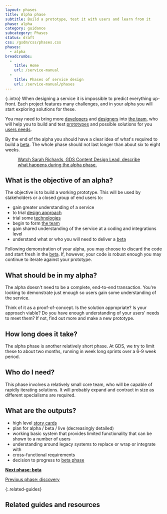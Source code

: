 ```yaml
---
layout: phases
title: Alpha phase
subtitle: Build a prototype, test it with users and learn from it
phase: alpha
category: guidance
subcategory: Phases
status: draft
css: /gsdm/css/phases.css
phases:
  - alpha
breadcrumbs:
  -
    title: Home
    url: /service-manual
  -
    title: Phases of service design
    url: /service-manual/phases
---
```


{:.intro}
When designing a service it is impossible to predict everything up-front. Each project features many challenges, and in your alpha you will start exploring solutions for these.

You may need to bring more [developers](/service-manual/the-team/developer.html) and [designers](/service-manual/the-team/designer.html) into [the team](/service-manual/the-team), who will help you to build and test [prototypes](/service-manual/design-and-content/working-with-prototypes.html) and possible solutions for you [users needs](/service-manual/users/user-needs.html).

By the end of the alpha you should have a clear idea of what's required to build a [beta](/service-manual/phases/beta.html). The whole phase should not last longer than about six to eight weeks. 

<figure class="media-player-wrapper video"><a href="https://www.youtube.com/watch?v=PmaE-12KqEQ">Watch Sarah Richards, GDS Content Design Lead, describe what happens during the alpha phase.</a></figure>

## What is the objective of an alpha?

The objective is to build a working prototype. This will be used by stakeholders or a closed group of end users to:

* gain greater understanding of a service
* to trial [design approach](/service-manual/design-and-content/working-with-prototypes.html)
* trial some [technologies](/service-manual/making-software/choosing-technology.html)
* begin to form [the team](/service-manual/the-team)
* gain shared understanding of the service at a coding and integrations level
* understand what or who you will need to deliver a [beta](/service-manual/phases/beta.html)

Following demonstration of your alpha, you may choose to discard the code and start fresh in the [beta](/service-manual/phases/beta.html). If, however, your code is robust enough you may continue to iterate against your prototype.

## What should be in my alpha?

The alpha doesn't need to be a complete, end-to-end transaction. You're looking to demonstrate just enough so users gain some understanding of the service.

Think of it as a proof-of-concept. Is the solution appropriate? Is your approach viable? Do you have enough understanding of your users' needs to meet them? If not, find out more and make a new prototype.

## How long does it take?
The alpha phase is another relatively short phase. At GDS, we try to limit these to about two months, running in week long sprints over a 6-9 week period.

## Who do I need?
This phase involves a relatively small core team, who will be capable of rapidly iterating solutions. It will probably expand and contract in size as different specialisms are required.

## What are the outputs?

- high level [story cards](/service-manual/agile/writing-user-stories.html)
- plan for alpha / beta / live (decreasingly detailed)
- working basic system that provides limited functionality that can be shown to a number of users
- understanding around legacy systems to replace or wrap or integrate with
- cross-functional requirements
- decision to progress to [beta phase](/service-manual/phases/beta.html)

**[Next phase: beta](/service-manual/phases/beta.html)**

[Previous phase: discovery](/service-manual/phases/discovery.html)

{:.related-guides}
## Related guides and resources
